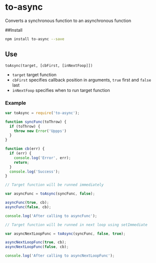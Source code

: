 to-async
========

Converts a synchronous function to an asynchronous function

##Install
```sh
npm install to-async --save
```

## Use

``toAsync(target, [cbFirst, [inNextFoop]])``
* ``target`` target function
* ``cbFirst`` specifies callback position in arguments, ``true`` first and ``false`` last
* ``inNextFoop`` specifies when to run target function

### Example
```js
var toAsync = require('to-async');

function syncFunc(toThrow) {
  if (toThrow) {
    throw new Error('Uppps')
  }
}

function cb(err) {
  if (err) {
    console.log('Error', err);
    return;
  }
  console.log('Success');
}

// Target function will be runned immediately

var asyncFunc = toAsync(syncFunc, false);

asyncFunc(true, cb);
asyncFunc(false, cb);

console.log('After calling to asyncFunc');

// Target function will be runned in next loop using setImmediate

var asyncNextLoopFunc = toAsync(syncFunc, false, true);

asyncNextLoopFunc(true, cb);
asyncNextLoopFunc(false, cb);

console.log('After calling to asyncNextLoopFunc');
```
